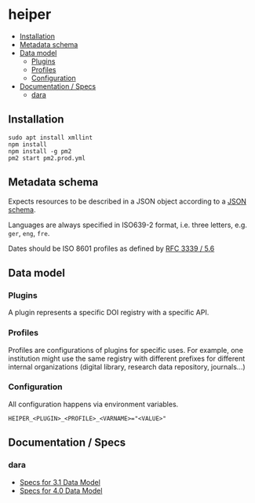 # heiper

<!-- BEGIN-MARKDOWN-TOC -->
* [Installation](#installation)
* [Metadata schema](#metadata-schema)
* [Data model](#data-model)
	* [Plugins](#plugins)
	* [Profiles](#profiles)
	* [Configuration](#configuration)
* [Documentation / Specs](#documentation--specs)
	* [dara](#dara)

<!-- END-MARKDOWN-TOC -->

## Installation

```
sudo apt install xmllint
npm install
npm install -g pm2
pm2 start pm2.prod.yml
```


## Metadata schema

Expects resources to be described in a JSON object according to a [JSON schema](./schema.yml).

Languages are always specified in ISO639-2 format, i.e. three letters, e.g. `ger`, `eng`, `fre`.

Dates should be ISO 8601 profiles as defined by [RFC 3339 / 5.6](https://tools.ietf.org/html/rfc3339#section-5.6)

## Data model

### Plugins

A plugin represents a specific DOI registry with a specific API.

### Profiles

Profiles are configurations of plugins for specific uses. For example, one
institution might use the same registry with different prefixes for different
internal organizations (digital library, research data repository, journals...)

### Configuration

All configuration happens via environment variables.

```
HEIPER_<PLUGIN>_<PROFILE>_<VARNAME>="<VALUE>"
```

## Documentation / Specs

### dara

* [Specs for 3.1 Data Model](https://doi.org/10.4232/10.mdsdoc.3.1)
* [Specs for 4.0 Data Model](https://www.da-ra.de/fileadmin/media/da-ra.de/PDFs/FINAL_GESIS-Paper_25-2017.pdf)
